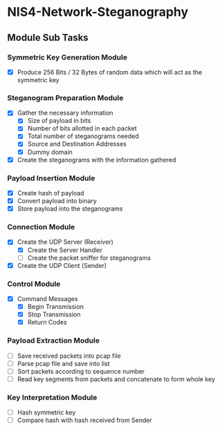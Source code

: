 # NIS4-Network-Steganography

## Module Sub Tasks
### Symmetric Key Generation Module
- [X] Produce 256 Bits / 32 Bytes of random data which will act as the symmetric key

### Steganogram Preparation Module
- [x] Gather the necessary information
  - [X]  Size of payload in bits
  - [X]  Number of bits allotted in each packet
  - [X]  Total number of steganograms needed
  - [X]  Source and Destination Addresses
  - [x]  Dummy domain
- [X] Create the steganograms with the information gathered

### Payload Insertion Module
- [X] Create hash of payload
- [X] Convert payload into binary
- [X] Store payload into the steganograms

### Connection Module
- [X] Create the UDP Server (Receiver)
  - [X] Create the Server Handler
  - [ ] Create the packet sniffer for steganograms
- [X] Create the UDP Client (Sender)

### Control Module
- [X] Command Messages
  - [X] Begin Transmission
  - [X] Stop Transmission
  - [X] Return Codes

### Payload Extraction Module
- [ ] Save received packets into pcap file
- [ ] Parse pcap file and save into list
- [ ] Sort packets according to sequence number
- [ ] Read key segments from packets and concatenate to form whole key

### Key Interpretation Module
- [ ] Hash symmetric key
- [ ] Compare hash with hash received from Sender
